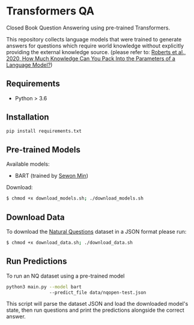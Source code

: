 # Transformers QA
Closed Book Question Answering using pre-trained Transformers.

This repository collects language models that were trained to generate answers for questions which require
world knowledge without explicitly providing the external knowledge source. 
(please refer to: [Roberts et al., 2020, How Much Knowledge Can You Pack Into the Parameters of a Language Model?](https://arxiv.org/abs/2002.08910)) 

## Requirements
* Python > 3.6

## Installation
```bash
pip install requirements.txt
```

## Pre-trained Models
Available models:
* BART (trained by [Sewon Min](https://github.com/shmsw25/bart-closed-book-qa))

Download:
```bash
$ chmod +x download_models.sh; ./download_models.sh
```

## Download Data
To download the [Natural Questions](https://github.com/google-research-datasets/natural-questions) dataset in a JSON format please run:
```bash
$ chmod +x download_data.sh; ./download_data.sh
```


## Run Predictions
To run an NQ dataset using a pre-trained model
```bash
python3 main.py --model bart
                --predict_file data/nqopen-test.json
```
This script will parse the dataset JSON and load the downloaded model's state, then run questions and print the predictions alongside the correct answer.